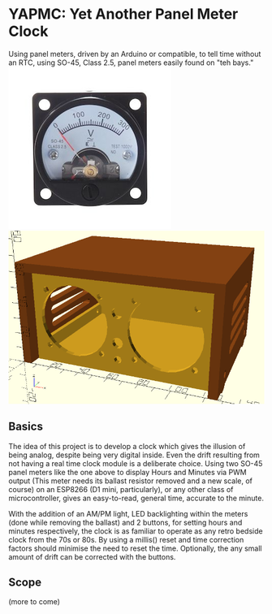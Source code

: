 # YAPMC: Yet Another Panel Meter Clock
Using panel meters, driven by an Arduino or compatible, to tell time without an RTC, using SO-45, Class 2.5, panel meters easily found on "teh bays."
![s-l1600](s-l1600.jpg)![Meter Case](panel-meter-clock-case/meter-clock-case.png)
          
## Basics
The idea of this project is to develop a clock which gives the illusion of being analog, despite being very digital inside. Even the drift resulting from not having a real time clock module is a deliberate choice. Using two SO-45 panel meters like the one above to display Hours and Minutes via PWM output (This meter needs its ballast resistor removed and a new scale, of course) on an ESP8266 (D1 mini, particularly), or any other class of microcontroller, gives an easy-to-read, general time, accurate to the minute.

With the addition of an AM/PM light, LED backlighting within the meters (done while removing the ballast) and 2 buttons, for setting hours and minutes respectively, the clock is as familiar to operate as any retro bedside clock from the 70s or 80s. By using a millis() reset and time correction factors should minimise the need to reset the time. Optionally, the any small amount of drift can be corrected with the buttons.

## Scope

(more to come)
